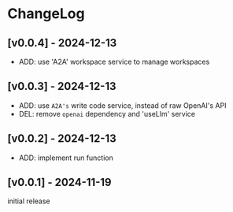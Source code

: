 # ChangeLog

## [v0.0.4] - 2024-12-13

- ADD: use 'A2A' workspace service to manage workspaces

## [v0.0.3] - 2024-12-13

- ADD: use `A2A's` write code service, instead of raw OpenAI's API
- DEL: remove `openai` dependency and 'useLlm' service

## [v0.0.2] - 2024-12-13

- ADD: implement run function

## [v0.0.1] - 2024-11-19

initial release
